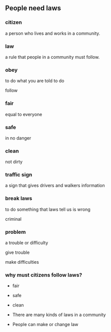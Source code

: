 ## People need laws

### citizen

a  person who lives and works in a community.



### law

a rule that people in a community must follow.



### obey

to do what you are told to do

follow



### fair

equal to everyone



### safe

in no danger



### clean

not dirty



### traffic sign

a sign that gives drivers and walkers information



### break laws

to do something that laws tell us is wrong

criminal



### problem

a trouble or difficulty

give trouble

make difficulties



### why must citizens follow laws?

- fair
- safe
- clean



- There are many kinds of laws in a community
- People can make or change law











